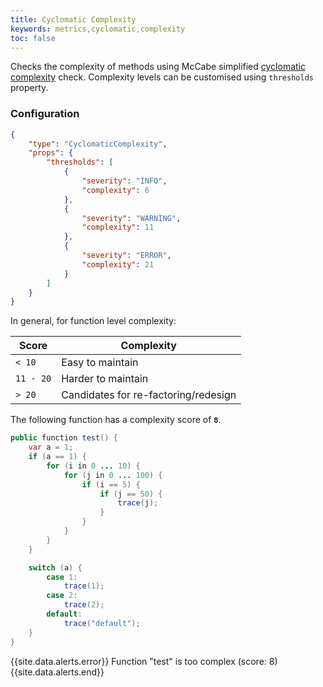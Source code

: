 ```yaml
---
title: Cyclomatic Complexity
keywords: metrics,cyclomatic,complexity
toc: false
---
```


Checks the complexity of methods using McCabe simplified [cyclomatic complexity](https://en.wikipedia.org/wiki/Cyclomatic_complexity) check. Complexity levels can be customised using `thresholds` property.

### Configuration

```json
{
    "type": "CyclomaticComplexity",
    "props": {
        "thresholds": [
            {
                "severity": "INFO",
                "complexity": 6
            },
            {
                "severity": "WARNING",
                "complexity": 11
            },
            {
                "severity": "ERROR",
                "complexity": 21
            }
        ]
    }
}
```

In general, for function level complexity:

|  Score | Complexity        |
| --------- | ---------------- |
| `< 10`   | Easy to maintain  |
| `11 - 20`    | Harder to maintain |
| `> 20`    | Candidates for re-factoring/redesign  |


The following function has a complexity score of **`8`**.

```java
public function test() {
	var a = 1;
	if (a == 1) {
		for (i in 0 ... 10) {
			for (j in 0 ... 100) {
				if (i == 5) {
					if (j == 50) {
						trace(j);
					}
				}
			}
		}
	}

	switch (a) {
		case 1:
			trace(1);
		case 2:
			trace(2);
		default:
			trace("default");
	}
}
```

{{site.data.alerts.error}} Function "test" is too complex (score: 8) {{site.data.alerts.end}}